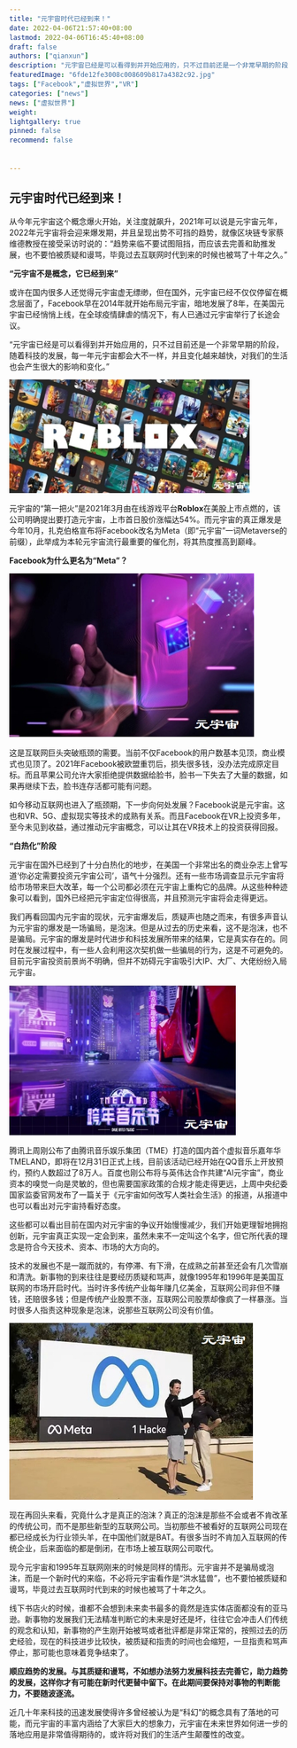```yaml
---
title: "元宇宙时代已经到来！"
date: 2022-04-06T21:57:40+08:00
lastmod: 2022-04-06T16:45:40+08:00
draft: false
authors: ["qianxun"]
description: "元宇宙已经是可以看得到并开始应用的，只不过目前还是一个非常早期的阶段，随着科技的发展，每一年元宇宙都会大不一样，并且变化越来越快，对我们的生活也会产生很大的影响和变化。"
featuredImage: "6fde12fe3008c008609b817a4382c92.jpg"
tags: ["Facebook","虚拟世界","VR"]
categories: ["news"]
news: ["虚拟世界"]
weight: 
lightgallery: true
pinned: false
recommend: false


---
```


## 元宇宙时代已经到来！



从今年元宇宙这个概念爆火开始，关注度就飙升，2021年可以说是元宇宙元年，2022年元宇宙将会迎来爆发期，并且呈现出势不可挡的趋势，就像区块链专家蔡维德教授在接受采访时说的：“趋势来临不要试图阻挡，而应该去完善和助推发展，也不要怕被质疑和谩骂，毕竟过去互联网时代到来的时候也被骂了十年之久。”

 **“元宇宙不是概念，它已经到来”**



或许在国内很多人还觉得元宇宙虚无缥缈，但在国外，元宇宙已经不仅仅停留在概念层面了，Facebook早在2014年就开始布局元宇宙，暗地发展了8年，在美国元宇宙已经悄悄上线，在全球疫情肆虐的情况下，有人已通过元宇宙举行了长途会议。

“元宇宙已经是可以看得到并开始应用的，只不过目前还是一个非常早期的阶段，随着科技的发展，每一年元宇宙都会大不一样，并且变化越来越快，对我们的生活也会产生很大的影响和变化。”

![](6fde12fe3008c008609b817a4382c92.jpg)

元宇宙的“第一把火”是2021年3月由在线游戏平台**Roblox**在美股上市点燃的，该公司明确提出要打造元宇宙，上市首日股价涨幅达54%。而元宇宙的真正爆发是今年10月，扎克伯格宣布将Facebook改名为Meta（即“元宇宙”一词Metaverse的前缀），此举成为本轮元宇宙流行最重要的催化剂，将其热度推高到巅峰。

**Facebook为什么更名为“Meta”？**

![](27bd10ddce3864fc6830b3a5f70efde.jpg)

这是互联网巨头突破瓶颈的需要。当前不仅Facebook的用户数基本见顶，商业模式也见顶了。2021年Facebook被欧盟重罚后，损失很多钱，没办法完成原定目标。而且苹果公司允许大家拒绝提供数据给脸书，脸书一下失去了大量的数据，如果再继续下去，脸书连存活都可能有问题。

如今移动互联网也进入了瓶颈期，下一步向何处发展？Facebook说是元宇宙。这也和VR、5G、虚拟现实等技术的成熟有关系。而且Facebook在VR上投资多年，至今未见到收益，通过推动元宇宙概念，可以让其在VR技术上的投资获得回报。

**“白热化”阶段**

 

元宇宙在国外已经到了十分白热化的地步，在美国一个非常出名的商业杂志上曾写道‘你必定需要投资元宇宙公司’，语气十分强烈。还有一些市场调查显示元宇宙将给市场带来巨大改革，每一个公司都必须在元宇宙上重构它的品牌。从这些种种迹象可以看到，国外已经把元宇宙定位得很高，并且预测元宇宙将会走得更远。

我们再看回国内元宇宙的现状，元宇宙爆发后，质疑声也随之而来，有很多声音认为元宇宙的爆发是一场骗局，是泡沫。但是从过去的历史来看，这不是泡沫，也不是骗局。元宇宙的爆发是时代进步和科技发展所带来的结果，它是真实存在的。同时在发展过程中，有一些人会利用这次契机做一些骗局的行为，这是不可避免的。目前元宇宙投资前景尚不明确，但并不妨碍元宇宙吸引大IP、大厂、大佬纷纷入局元宇宙。

![](8f535c38ede86b6b23bacb8f429a9e3.jpg)

腾讯上周刚公布了由腾讯音乐娱乐集团（TME）打造的国内首个虚拟音乐嘉年华TMELAND，即将在12月31日正式上线，目前该活动已经开始在QQ音乐上开放预约，预约人数超过了8万人。百度也刚公布将与英伟达合作共建“AI元宇宙”，商业资本的嗅觉一向是灵敏的，但也需要国家政策的合规才能走得更远，上周中央纪委国家监委官网发布了一篇关于《元宇宙如何改写人类社会生活》的报道，从报道中也可以看出对元宇宙持看好态度。

这些都可以看出目前在国内对元宇宙的争议开始慢慢减少，我们开始更理智地拥抱创新，元宇宙真正实现一定会到来，虽然未来不一定叫这个名字，但它所代表的理念是符合今天技术、资本、市场的大方向的。

技术的发展也不是一蹴而就的，有停滞、有下滑，在成熟之前甚至还会有几次雪崩和清洗。新事物的到来往往是要经历质疑和骂声，就像1995年和1996年是美国互联网的市场开启时代。当时许多传统产业每年赚几亿美金，互联网公司非但不赚钱，还赔很多钱；但是传统产业股票不涨，互联网公司股票却像疯了一样暴涨。当时很多人指责这种现象是泡沫，说那些互联网公司没有价值。



![](266be881bc55d04b1fe1c346af1c47e.jpg)

现在再回头来看，究竟什么才是真正的泡沫？真正的泡沫是那些不会或者不肯改革的传统公司，而不是那些新型的互联网公司。当初那些不被看好的互联网公司现在都已经成长为行业领头羊，在中国他们就是BAT。有很多当时不肯加入互联网的传统企业，后来面临的都是倒闭，在市场上被互联网公司取代。

现今元宇宙和1995年互联网刚来的时候是同样的情形。元宇宙并不是骗局或泡沫，而是一个新时代的来临，不必将元宇宙看作是“洪水猛兽”，也不要怕被质疑和谩骂，毕竟过去互联网时代到来的时候也被骂了十年之久。

线下书店火的时候，谁都不会想到未来卖书最多的竟然是连实体店面都没有的亚马逊。新事物的发展我们无法精准判断它的未来是好还是坏，往往它会冲击人们传统的观念和认知，新事物的产生刚开始被骂或者批评都是非常正常的，按照过去的历史经验，现在的科技进步比较快，被质疑和指责的时间也会缩短，一旦指责和骂声停止，那可能也意味着竞争结束了。

**顺应趋势的发展。与其质疑和谩骂，不如想办法努力发展科技去完善它，助力趋势的发展，这样你才有可能在新时代更替中留下。在此期间要保持对事物的判断能力，不要随波逐流。**

近几十年来科技的迅速发展使得许多曾经被认为是“科幻”的概念具有了落地的可能，而元宇宙的丰富内涵给了大家巨大的想象力，元宇宙在未来世界如何进一步的落地应用是非常值得期待的，或许将对我们的生活产生颠覆性的改变。